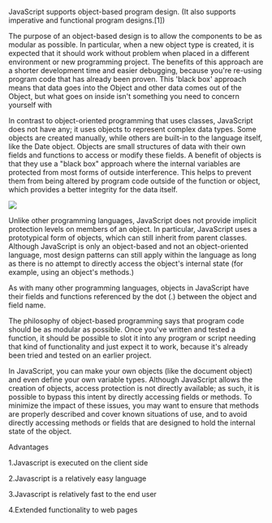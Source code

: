 JavaScript supports object-based program design. (It also supports imperative and functional program designs.[1])

The purpose of an object-based design is to allow the components to be as modular as possible. In particular, when a new object type is created, it is expected that it should work without problem when placed in a different environment or new programming project. The benefits of this approach are a shorter development time and easier debugging, because you're re-using program code that has already been proven. This 'black box' approach means that data goes into the Object and other data comes out of the Object, but what goes on inside isn't something you need to concern yourself with

In contrast to object-oriented programming that uses classes, JavaScript does not have any; it uses objects to represent complex data types. Some objects are created manually, while others are built-in to the language itself, like the Date object. Objects are small structures of data with their own fields and functions to access or modify these fields. A benefit of objects is that they use a "black box" approach where the internal variables are protected from most forms of outside interference. This helps to prevent them from being altered by program code outside of the function or object, which provides a better integrity for the data itself.

![](https://www.javatpoint.com/images/javascript/javascript_logo.png)

Unlike other programming languages, JavaScript does not provide implicit protection levels on members of an object. In particular, JavaScript uses a prototypical form of objects, which can still inherit from parent classes. Although JavaScript is only an object-based and not an object-oriented language, most design patterns can still apply within the language as long as there is no attempt to directly access the object's internal state (for example, using an object's methods.)

As with many other programming languages, objects in JavaScript have their fields and functions referenced by the dot (.) between the object and field name.

The philosophy of object-based programming says that program code should be as modular as possible. Once you've written and tested a function, it should be possible to slot it into any program or script needing that kind of functionality and just expect it to work, because it's already been tried and tested on an earlier project.

In JavaScript, you can make your own objects (like the document object) and even define your own variable types. Although JavaScript allows the creation of objects, access protection is not directly available; as such, it is possible to bypass this intent by directly accessing fields or methods. To minimize the impact of these issues, you may want to ensure that methods are properly described and cover known situations of use, and to avoid directly accessing methods or fields that are designed to hold the internal state of the object.

Advantages

1.Javascript is executed on the client side

2.Javascript is a relatively easy language

3.Javascript is relatively fast to the end user

4.Extended functionality to web pages

